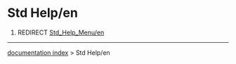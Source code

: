 # Std Help/en
1.  REDIRECT [Std\_Help\_Menu/en](Std_Help_Menu/en.md)

---
[documentation index](../README.md) > Std Help/en
